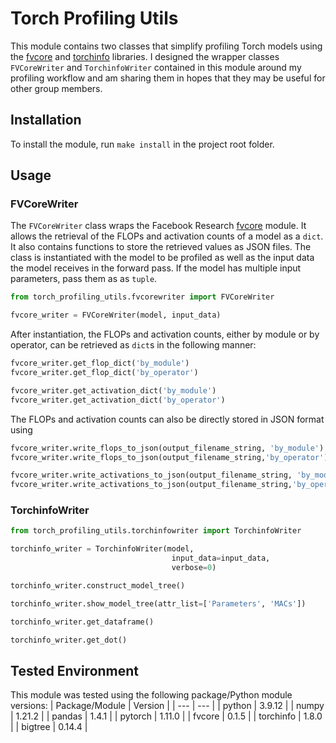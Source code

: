 # Torch Profiling Utils
This module contains two classes that simplify profiling Torch models using the [fvcore](https://github.com/facebookresearch/fvcore/tree/main) and [torchinfo](https://github.com/TylerYep/torchinfo) libraries.
I designed the wrapper classes `FVCoreWriter` and `TorchinfoWriter` contained in this module around my profiling workflow and am sharing them in hopes that they may be useful for other group members.

## Installation
To install the module, run `make install` in the project root folder.

## Usage

### FVCoreWriter
The `FVCoreWriter` class wraps the Facebook Research [fvcore](https://github.com/facebookresearch/fvcore/tree/main) module.
It allows the retrieval of the FLOPs and activation counts of a model as a `dict`.
It also contains functions to store the retrieved values as JSON files.
The class is instantiated with the model to be profiled as well as the input data the model receives in the forward pass. If the model has multiple input parameters, pass them as as `tuple`.

```python
from torch_profiling_utils.fvcorewriter import FVCoreWriter

fvcore_writer = FVCoreWriter(model, input_data)
```

After instantiation, the FLOPs and activation counts, either by module or by operator, can be retrieved as `dict`s in the following manner:

```python
fvcore_writer.get_flop_dict('by_module')
fvcore_writer.get_flop_dict('by_operator')

fvcore_writer.get_activation_dict('by_module')
fvcore_writer.get_activation_dict('by_operator')
```

The FLOPs and activation counts can also be directly stored in JSON format using

```python
fvcore_writer.write_flops_to_json(output_filename_string, 'by_module')
fvcore_writer.write_flops_to_json(output_filename_string,'by_operator')

fvcore_writer.write_activations_to_json(output_filename_string, 'by_module')
fvcore_writer.write_activations_to_json(output_filename_string,'by_operator')
```

### TorchinfoWriter

```python
from torch_profiling_utils.torchinfowriter import TorchinfoWriter

torchinfo_writer = TorchinfoWriter(model,
                                    input_data=input_data,
                                    verbose=0)

torchinfo_writer.construct_model_tree()
```

```python
torchinfo_writer.show_model_tree(attr_list=['Parameters', 'MACs'])
```

```python
torchinfo_writer.get_dataframe()
```

```python
torchinfo_writer.get_dot()

```



## Tested Environment
This module was tested using the following package/Python module versions:
| Package/Module | Version |
| ---            | ---     |
| python         | 3.9.12  |
| numpy          | 1.21.2  |
| pandas         | 1.4.1   |
| pytorch        | 1.11.0  |
| fvcore         | 0.1.5   |
| torchinfo      | 1.8.0   |
| bigtree        | 0.14.4  |

